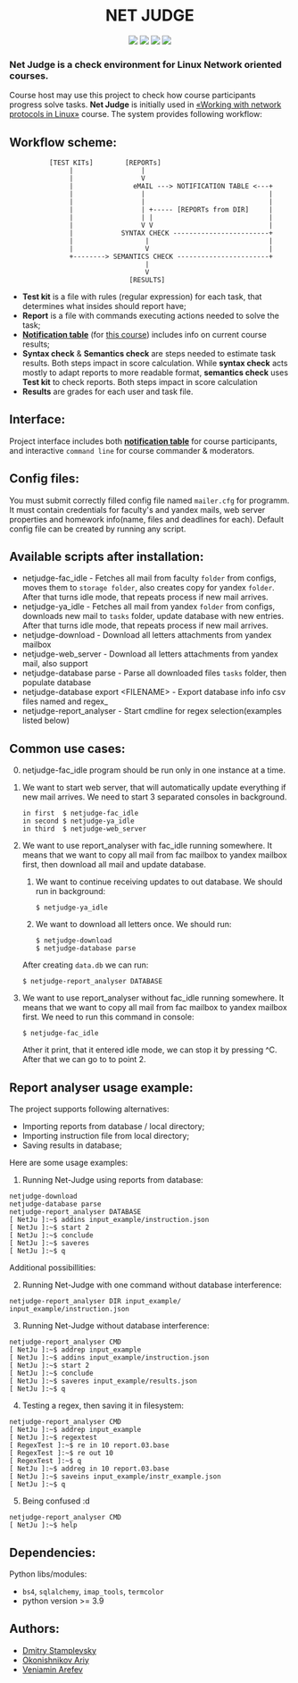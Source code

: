 # <center> **NET JUDGE** </center>
<p align="center">
    <img src="https://img.shields.io/github/languages/count/Veniamin-Arefev/NetJudge"> 
    <img src="https://img.shields.io/github/repo-size/Veniamin-Arefev/NetJudge"> 
    <img src="https://img.shields.io/github/last-commit/Veniamin-Arefev/NetJudge"> 
    <img src="https://img.shields.io/github/commit-activity/m/Veniamin-Arefev/NetJudge">

</p>

### **Net Judge** is a check environment for Linux Network oriented courses. 

Course host may use this project to check how course participants progress solve tasks. **Net Judge** is initially used in [«Working with network protocols in Linux»](http://uneex.ru/LecturesCMC/LinuxNetwork2022) course. The system provides following workflow:

## **Workflow scheme:**

              [TEST KITs]        [REPORTs]            
                   |                 |
                   |                 V
                   |               eMAIL ---> NOTIFICATION TABLE <---+
                   |                 |                               |
                   |                 |                               |
                   |                 | +----- [REPORTs from DIR]     |
                   |                 | |                             |
                   |                 V V                             |
                   |            SYNTAX CHECK ------------------------+
                   |                  |                              |
                   |                  V                              |
                   +--------> SEMANTICS CHECK -----------------------+
                                      |
                                      V
                                  [RESULTS]

- **Test kit** is a file with rules (regular expression) for each task, that determines what insides should report have;
- **Report** is a file with commands executing actions needed to solve the task;
- [**Notification table**](https://uneex.veniamin.space/) (for [this course](http://uneex.ru/LecturesCMC/LinuxNetwork2022)) includes info on current course results;
- **Syntax check** & **Semantics check** are steps needed to estimate task results. Both steps impact in score calculation. While **syntax check** acts mostly to adapt reports to more readable format, **semantics check** uses **Test kit** to check reports. Both steps impact in score calculation
- **Results** are grades for each user and task file.

## **Interface:**

Project interface includes both [**notification table**](https://uneex.veniamin.space/) for course participants, and interactive `command line` for course commander & moderators.

## **Config files:**
You must submit correctly filled config file named `mailer.cfg` for programm. It must contain credentials for faculty's and yandex mails, web server properties and homework info(name, files and deadlines for each). Default config file can be created by running any script.

## **Available scripts after installation:**
 * netjudge-fac_idle - Fetches all mail from faculty `folder` from configs, moves them to `storage folder`, also creates copy for yandex `folder`. After that turns idle mode, that repeats process if new mail arrives.
 * netjudge-ya_idle - Fetches all mail from yandex `folder` from configs, downloads new mail to `tasks` folder, update database with new entries. After that turns idle mode, that repeats process if new mail arrives.
 * netjudge-download - Download all letters attachments from yandex mailbox
 * netjudge-web_server - Download all letters attachments from yandex mail, also support
 * netjudge-database parse - Parse all downloaded files `tasks` folder, then populate database
 * netjudge-database export \<FILENAME\> - Export database info info csv files named <FILENAME> and regex_<FILENAME>
 * netjudge-report_analyser - Start cmdline for regex selection(examples listed below)
 
## **Common use cases:**

0. netjudge-fac_idle program should be run only in one instance at a time. 

1. We want to start web server, that will automatically update everything if new mail arrives.  We need to start 3 separated consoles in background.
    ```
    in first  $ netjudge-fac_idle
    in second $ netjudge-ya_idle
    in third  $ netjudge-web_server
    ```
2. We want to use report_analyser with fac_idle running somewhere. It means that we want to copy all mail from fac mailbox to yandex mailbox first, then download all mail and update database.

    1. We want to continue receiving updates to out database. We should run in background:
        ```
        $ netjudge-ya_idle
        ```
        
    1. We want to download all letters once. We should run:
        ```
        $ netjudge-download
        $ netjudge-database parse
        ```
        
    After creating `data.db` we can run:
    
    ```
    $ netjudge-report_analyser DATABASE
    ```
3. We want to use report_analyser without fac_idle running somewhere. It means that we want to copy all mail from fac mailbox to yandex mailbox first.
We need to run this command in console:
    ```
    $ netjudge-fac_idle
    ```

    Ather it print, that it entered idle mode, we can stop it by pressing ^С. After that we can go to to point 2.

## **Report analyser usage example:**

The project supports following alternatives:
 * Importing reports from database / local directory;
 * Importing instruction file from local directory;
 * Saving results in database;

Here are some usage examples:
1. Running Net-Judge using reports from database:
```
netjudge-download
netjudge-database parse
netjudge-report_analyser DATABASE
[ NetJu ]:~$ addins input_example/instruction.json
[ NetJu ]:~$ start 2
[ NetJu ]:~$ conclude
[ NetJu ]:~$ saveres
[ NetJu ]:~$ q
```
Additional possibillities:

2. Running Net-Judge with one command without database interference:
```
netjudge-report_analyser DIR input_example/ input_example/instruction.json
```
3. Running Net-Judge without database interference:
```
netjudge-report_analyser CMD
[ NetJu ]:~$ addrep input_example
[ NetJu ]:~$ addins input_example/instruction.json
[ NetJu ]:~$ start 2
[ NetJu ]:~$ conclude
[ NetJu ]:~$ saveres input_example/results.json
[ NetJu ]:~$ q
```
4. Testing a regex, then saving it in filesystem:
```
netjudge-report_analyser CMD
[ NetJu ]:~$ addrep input_example
[ NetJu ]:~$ regextest
[ RegexTest ]:~$ re in 10 report.03.base
[ RegexTest ]:~$ re out 10
[ RegexTest ]:~$ q
[ NetJu ]:~$ addreg in 10 report.03.base
[ NetJu ]:~$ saveins input_example/instr_example.json
[ NetJu ]:~$ q
```
5. Being confused :d
```
netjudge-report_analyser CMD
[ NetJu ]:~$ help
```

## **Dependencies:**

Python libs/modules:
- `bs4`, `sqlalchemy`, `imap_tools`, `termcolor`
- python version >= 3.9

## **Authors:**

- [Dmitry Stamplevsky](https://github.com/stamplevskiyd)
- [Okonishnikov Ariy](https://github.com/Uberariy)
- [Veniamin Arefev](https://github.com/Veniamin-Arefev)
